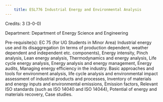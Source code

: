 ```yaml
---
    title: ESL776 Industrial Energy and Environmental Analysis
---
```

Credits: 3 (3-0-0)

Department: Department of Energy Science and Engineering

Pre-requisite(s): EC 75 (for UG Students in Minor Area) Industrial energy use and its disaggregation (in terms of production dependent, weather dependent and independent etc. components), Energy intensity, Pinch analysis, Lean energy analysis, Thermodynamics and energy analysis, Life cycle energy analysis, Energy analysis and energy management, Energy audits, Managing energy efficiency in the industry. Basic approaches and tools for environment analysis, life cycle analysis and environmental impact assessment of industrial products and processes, Inventory of materials and energy inputs and environmental emissions, Emission factors, Relevant ISO standards (such as ISO 14040 and ISO 14044), Potential of energy and materials recovery, Case studies.